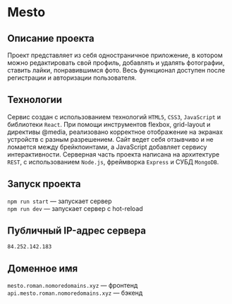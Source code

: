 # Mesto

## Описание проекта
Проект представляет из себя одностраничное приложение, в котором можно редактировать свой профиль, добавлять и удалять фотографии, ставить лайки, понравившимся фото. Весь функционал доступен после регистрации и авторизации пользователя.

## Технологии
Сервис создан с использованием технологий `HTML5`, `CSS3`, `JavaScript` и библиотеки `React`. При помощи инструментов flexbox, grid-layout и директивы @media, реализовано корректное отображение на экранах устройств с разным разрешением. Сайт ведет себя отзывчиво и не ломается между брейкпоинтами, а JavaScript добавляет сервису интерактивности. Серверная часть проекта написана на архитектуре `REST`, с использованием `Node.js`, фреймворка `Express` и СУБД `MongoDB`.
  
## Запуск проекта
`npm run start` — запускает сервер   
`npm run dev` — запускает сервер с hot-reload

## Публичный IP-адрес сервера
`84.252.142.183`

## Доменное имя
`mesto.roman.nomoredomains.xyz` — фронтенд   
`api.mesto.roman.nomoredomains.xyz` — бэкенд
